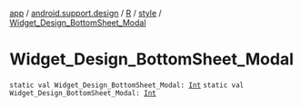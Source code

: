 [app](../../../index.md) / [android.support.design](../../index.md) / [R](../index.md) / [style](index.md) / [Widget_Design_BottomSheet_Modal](.)

# Widget_Design_BottomSheet_Modal

`static val Widget_Design_BottomSheet_Modal: `[`Int`](https://kotlinlang.org/api/latest/jvm/stdlib/kotlin/-int/index.html)
`static val Widget_Design_BottomSheet_Modal: `[`Int`](https://kotlinlang.org/api/latest/jvm/stdlib/kotlin/-int/index.html)